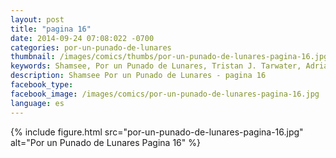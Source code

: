 ```yaml
---
layout: post
title: "pagina 16"
date: 2014-09-24 07:08:022 -0700
categories: por-un-punado-de-lunares
thumbnail: /images/comics/thumbs/por-un-punado-de-lunares-pagina-16.jpg
keywords: Shamsee, Por un Punado de Lunares, Tristan J. Tarwater, Adrian Ricker
description: Shamsee Por un Punado de Lunares - pagina 16
facebook_type: 
facebook_image: /images/comics/por-un-punado-de-lunares-pagina-16.jpg
language: es
---
```


{% include figure.html src="por-un-punado-de-lunares-pagina-16.jpg" alt="Por un Punado de Lunares Pagina 16" %}